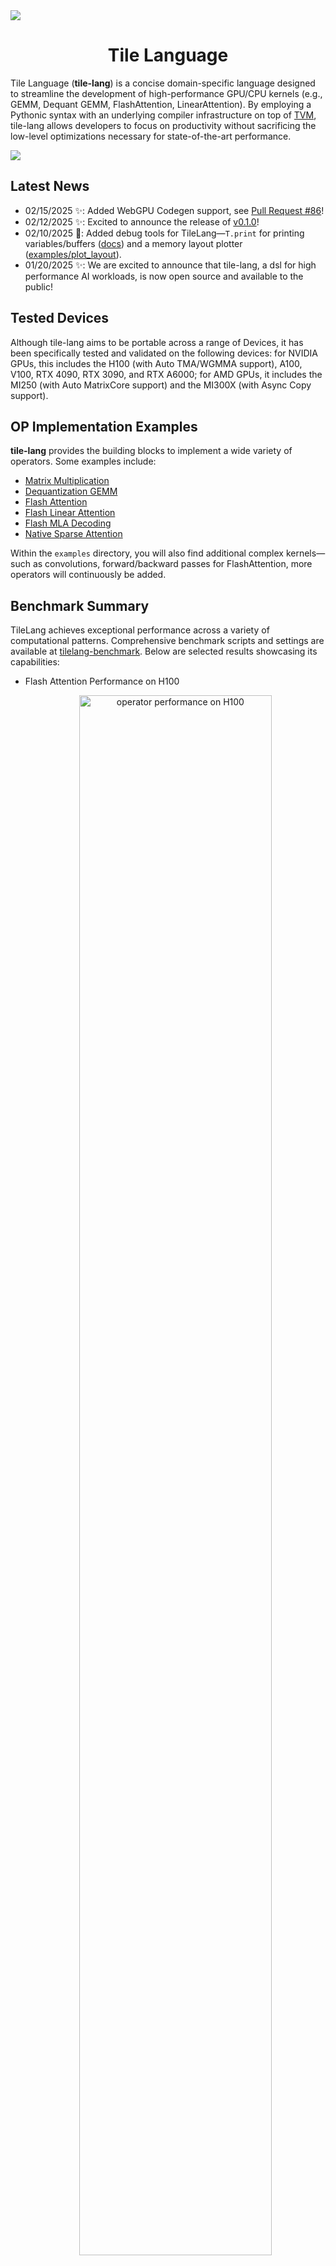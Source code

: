 <img src=./images/logo-row.svg />

<div align="center">

# Tile Language

</div>

Tile Language (**tile-lang**) is a concise domain-specific language designed to streamline the development of high-performance GPU/CPU kernels (e.g., GEMM, Dequant GEMM, FlashAttention, LinearAttention). By employing a Pythonic syntax with an underlying compiler infrastructure on top of [TVM](https://tvm.apache.org/), tile-lang allows developers to focus on productivity without sacrificing the low-level optimizations necessary for state-of-the-art performance.

<img src=./images/MatmulExample.png />

## Latest News
- 02/15/2025 ✨: Added WebGPU Codegen support, see [Pull Request #86](https://github.com/tile-ai/tilelang/pull/86)!
- 02/12/2025 ✨: Excited to announce the release of [v0.1.0](https://github.com/tile-ai/tilelang/releases/tag/v0.1.0)!
- 02/10/2025 🚀: Added debug tools for TileLang—`T.print` for printing variables/buffers ([docs](https://tilelang.tile-ai.cn/tutorials/debug_tools_for_tilelang.html)) and a memory layout plotter ([examples/plot_layout](./examples/plot_layout)).
- 01/20/2025 ✨: We are excited to announce that tile-lang, a dsl for high performance AI workloads, is now open source and available to the public!

## Tested Devices
Although tile-lang aims to be portable across a range of Devices, it has been specifically tested and validated on the following devices: for NVIDIA GPUs, this includes the H100 (with Auto TMA/WGMMA support), A100, V100, RTX 4090, RTX 3090, and RTX A6000; for AMD GPUs, it includes the MI250 (with Auto MatrixCore support) and the MI300X (with Async Copy support).

## OP Implementation Examples
**tile-lang** provides the building blocks to implement a wide variety of operators. Some examples include:

- [Matrix Multiplication](./examples/gemm/)
- [Dequantization GEMM](./examples/dequantize_gemm/)
- [Flash Attention](./examples/flash_attention/)
- [Flash Linear Attention](./examples/linear_attention/)
- [Flash MLA Decoding](./examples/flash_decoding/example_mla_decode.py)
- [Native Sparse Attention](./examples/native_sparse_attention/)

Within the `examples` directory, you will also find additional complex kernels—such as convolutions, forward/backward passes for FlashAttention, more operators will continuously be added.


## Benchmark Summary

TileLang achieves exceptional performance across a variety of computational patterns. Comprehensive benchmark scripts and settings are available at [tilelang-benchmark](https://github.com/tile-ai/tilelang-benchmark). Below are selected results showcasing its capabilities:

- Flash Attention Performance on H100

  <div align="center">    <img src="./images/mha_performance_h100.png" alt="operator performance on H100" width=80% />
  </div>

- Matmul Performance on GPUs (RTX 4090, A100, H100, MI300X)

  <div>
    <img src="./images/op_benchmark_consistent_gemm_fp16.png" alt="gemm fp16 performance on Gpus" />
  </div>

- Dequantize Matmul Performance on A100

  <div>
    <img src="./images/op_benchmark_a100_wq_gemv.png" alt="dequantize gemv performance on A100" />
  </div>

## Installation
### Method 1: Install with Pip

The quickest way to get started is to install the latest release from PyPI:

```bash
pip install tilelang
```

Alternatively, you can install directly from the GitHub repository:

```bash
pip install git+https://github.com/tile-ai/tilelang
```

Or install locally:

```bash
# install required system dependencies
sudo apt-get update
sudo apt-get install -y python3-setuptools gcc libtinfo-dev zlib1g-dev build-essential cmake libedit-dev libxml2-dev

pip install .  # with -e option if you want to install in editable mode
```

### Method 2: Build from Source
We currently provide three ways to install **tile-lang** from source:
 - [Install from Source (using your own TVM installation)](./docs/get_started/Installation.md#method-1-install-from-source-using-your-own-tvm-installation)
 - [Install from Source (using the bundled TVM submodule)](./docs/get_started/Installation.md#method-2-install-from-source-using-the-bundled-tvm-submodule)
 - [Install Using the Provided Script](./docs/get_started/Installation.md#method-3-install-using-the-provided-script)


## Quick Start

In this section, you’ll learn how to write and execute a straightforward GEMM (matrix multiplication) kernel using tile-lang, followed by techniques for layout optimizations, pipelining, and L2-cache–friendly swizzling.

### GEMM Example with Annotations (Layout, L2 Cache Swizzling, and Pipelining, etc.)

Below is an example that demonstrates more advanced features: layout annotation, parallelized copy, and swizzle for improved L2 cache locality. This snippet shows how to adapt your kernel to maximize performance on complex hardware.

```python
import tilelang
import tilelang.language as T
# `make_mma_swizzle_layout` is a python defined layout function
# specifically designed for for MMA operations
# which ensures the consistency with the nvidia CUTLASS Library.
# to avoid bank conflicts and maximize the performance.
from tilelang.intrinsics import (
    make_mma_swizzle_layout as make_swizzle_layout,)

def matmul(M, N, K, block_M, block_N, block_K, dtype="float16", accum_dtype="float"):
    # add decorator @tilelang.jit if you want to return a torch function
    @T.prim_func
    def main(
        A: T.Buffer((M, K), dtype),
        B: T.Buffer((K, N), dtype),
        C: T.Buffer((M, N), dtype),
    ):
        # Initialize Kernel Context
        with T.Kernel(T.ceildiv(N, block_N), T.ceildiv(M, block_M), threads=128) as (bx, by):
            A_shared = T.alloc_shared((block_M, block_K), dtype)
            B_shared = T.alloc_shared((block_K, block_N), dtype)
            C_local  = T.alloc_fragment((block_M, block_N), accum_dtype)

            # Apply layout optimizations or define your own layout (Optional)
            # If not specified, we will deduce the layout automatically
            # T.annotate_layout({
            #     A_shared: make_swizzle_layout(A_shared),
            #     B_shared: make_swizzle_layout(B_shared),
            # })

            # Enable rasterization for better L2 cache locality (Optional)
            # T.use_swizzle(panel_size=10, enable=True)

            # Clear local accumulation
            T.clear(C_local)

            for ko in T.Pipelined(T.ceildiv(K, block_K), num_stages=3):
                # Copy tile of A
                # This is a sugar syntax for parallelized copy
                T.copy(A[by * block_M, ko * block_K], A_shared)

                # Demonstrate parallelized copy from global to shared for B
                for k, j in T.Parallel(block_K, block_N):
                    B_shared[k, j] = B[ko * block_K + k, bx * block_N + j]

                # Perform a tile-level GEMM on the shared buffers
                # Currently we dispatch to the cute/hip on Nvidia/AMD GPUs
                T.gemm(A_shared, B_shared, C_local)

            # Copy result back to global memory
            T.copy(C_local, C[by * block_M, bx * block_N])

    return main


# 1. Define the kernel (matmul) with the desired dimensions
func = matmul(1024, 1024, 1024, 128, 128, 32)

# 2. Compile the kernel into a torch function
# out_idx specifies the index of the output buffer in the argument list
# if out_idx is specified, the tensor will be created during runtime
# target currently can be "cuda" or "hip" or "cpu".
jit_kernel = tilelang.compile(func, out_idx=[2], target="cuda")

# 3. Test the kernel in Python with PyTorch data
import torch

# Create random input tensors on the GPU
a = torch.randn(1024, 1024, device="cuda", dtype=torch.float16)
b = torch.randn(1024, 1024, device="cuda", dtype=torch.float16)


# Run the kernel through the JIT-compiled function
c = jit_kernel(a, b)

# Reference multiplication using PyTorch
ref_c = a @ b

# Validate correctness
torch.testing.assert_close(c, ref_c, rtol=1e-2, atol=1e-2)
print("Kernel output matches PyTorch reference.")

# 4. Retrieve and inspect the generated CUDA source (optional)
cuda_source = jit_kernel.get_kernel_source()
print("Generated CUDA kernel:\n", cuda_source)

# 5.Pofile latency with the profiler
profiler = jit_kernel.get_profiler()

latency = profiler.do_bench()

print(f"Latency: {latency} ms")
```

### Dive Deep into TileLang Beyond GEMM

In addition to GEMM, we provide a variety of examples to showcase the versatility and power of TileLang, including:

- [Dequantize GEMM](./examples/dequantize_gemm/): Achieve high-performance dequantization by **fine-grained control over per-thread operations**, with many features now adopted as default behaviors in [BitBLAS](https://github.com/microsoft/BitBLAS), which utilizing magic layout transformation and intrins to accelerate dequantize gemm.
- [FlashAttention](./examples/flash_attention/): Enable cross-operator fusion with simple and intuitive syntax, and we also provide an example of auto tuning.
- [LinearAttention](./examples/linear_attention/): Examples include RetNet and Mamba implementations.
- [Convolution](./examples/convolution/): Implementations of Convolution with IM2Col.

## Upcoming Features

Check our [tilelang v0.2.0 release plan](https://github.com/tile-ai/tilelang/issues/79) for upcoming features.

---

TileLang has now been used in project [BitBLAS](https://github.com/microsoft/BitBLAS) and [AttentionEngine](https://github.com/microsoft/AttentionEngine).

## Join the Discussion

Welcome to join our Discord community for discussions, support, and collaboration!

[![Join our Discord](https://img.shields.io/badge/Discord-Join%20Us-blue?logo=discord&style=for-the-badge)](https://discord.gg/TUrHyJnKPG)

## Acknowledgements

We would like to express our gratitude to the [TVM](https://github.com/apache/tvm) community for their invaluable contributions. The initial version of this project was mainly developed by [LeiWang1999](https://github.com/LeiWang1999), [chengyupku](https://github.com/chengyupku) and [nox-410](https://github.com/nox-410) with supervision from Prof. [Zhi Yang](https://yangzhihome.github.io) at Peking University. Part of this work was carried out during an internship at Microsoft Research, where Dr. Lingxiao Ma, Dr. Yuqing Xia, Dr. Jilong Xue, and Dr. Fan Yang offered valuable advice and support. We deeply appreciate their mentorship and contributions.
